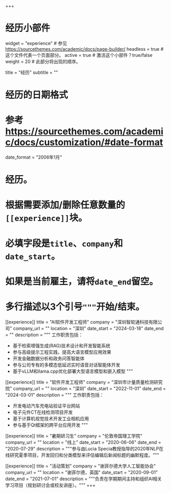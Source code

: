 +++
# 经历小部件
widget = "experience"  # 参见 https://sourcethemes.com/academic/docs/page-builder/
headless = true  # 这个文件代表一个页面部分。
active = true  # 激活这个小部件？true/false
weight = 20  # 此部分将出现的顺序。

title = "经历"
subtitle = ""

# 经历的日期格式
#   参考 https://sourcethemes.com/academic/docs/customization/#date-format
date_format = "2006年1月"

# 经历。
#   根据需要添加/删除任意数量的`[[experience]]`块。
#   必填字段是`title`、`company`和`date_start`。
#   如果是当前雇主，请将`date_end`留空。
#   多行描述以3个引号`"""`开始/结束。
[[experience]]
  title = "AI软件开发工程师"
  company = "深圳智软通科技有限公司"
  company_url = ""
  location = "深圳"
  date_start = "2024-03-18"
  date_end = ""
  description = """
  工作职责包括：
  
  * 基于检索增强生成(RAG)技术设计和开发智能系统
  * 参与高级提示工程实践，提高大语言模型应用效果
  * 开发金融数据分析和政务问答智能体
  * 参与公司专有的多模态低延迟实时语音对话智能体开发
  * 基于vLLM和llama.cpp优化部署大型语言模型和嵌入模型
  """

[[experience]]
  title = "软件开发工程师"
  company = "深圳市计量质量检测研究院"
  company_url = ""
  location = "深圳"
  date_start = "2022-11-01"
  date_end = "2024-03-01"
  description = """
  工作职责包括：
  
  * 开发电动汽车充电站验证平台网站
  * 电子元件CT在线检测项目开发
  * 基于计算机视觉技术开发工业相机应用
  * 参与基于Qt框架的跨平台应用开发
  """

[[experience]]
  title = "暑期研习生"
  company = "伦敦帝国理工学院"
  company_url = ""
  location = "线上"
  date_start = "2020-06-06"
  date_end = "2020-07-29"
  description = """参与由Lucia Specia教授指导的2020年NLP在线研究夏季项目，开发回归和分类模型来评估编辑后新闻标题的幽默程度。"""

[[experience]]
  title = "活动策划"
  company = "谢菲尔德大学人工智能协会"
  company_url = ""
  location = "谢菲尔德，英国"
  date_start = "2020-09-01"
  date_end = "2021-07-01"
  description = """负责在学期期间主持和组织AI相关学习项目（规划研讨会或校友讲座）。"""
+++
